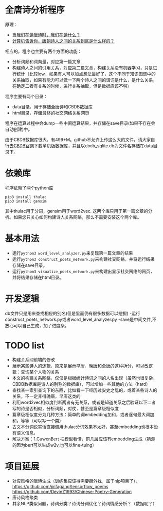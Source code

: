 # 全唐诗分析程序
原理：
- [当我们在读唐诗时，我们在读什么？](https://mp.weixin.qq.com/s?__biz=MzI0NTUxMjgyOA==&mid=2247483724&idx=1&sn=9fe912aaaa2757eec2634a95931e1c6a&chksm=e94c2e5fde3ba749e4e364644d6b68d004b295a6864606c79f710b4b0e7e5d07ac3e89481012&mpshare=1&scene=1&srcid=0314cTnPXrmiKE1tR18sIV5m&pass_ticket=LmF1XSUkX6AZUuMnsPEO3vBZgEqfwt9frF%2F%2FATtYfAWYcIhzbawA0%2FclwgYNC1u%2F#rd)
- [计算机告诉你，唐朝诗人之间的关系到底是什么样的？](https://mp.weixin.qq.com/s?__biz=MzI0NTUxMjgyOA==&mid=2247483750&idx=1&sn=dd883b547a3fc4343a3dcce1abea3719&chksm=e94c2e75de3ba7631ffd7abff8a89ea56fda63b2f3d3bb81fd845ef5fd3e9207b41230900288&mpshare=1&scene=1&srcid=0314HdoeYueFNse6H7j18qfx&pass_ticket=P5NYT1vI3xq6gboRVFuq64N9z2Yp0ADF4pMH3nRnXAhGuoM7eROG8O2lhVg%2BIvoR#rd)

相应的，程序也主要有两个方面的功能：
- 分析词频和词向量，对应第一篇文章
- 构建诗人之间的引用关系，对应第二篇文章，构建关系没有机器学习，只是进行统计（比较low，如果有人可以加点想法最好了，这个不同于知识图谱中的关系抽取，如果有能力可以做一下两个诗人之间的谓词是什么，是什么关系，在确定二者有关系的时候，进行关系抽取，但是数据应该不够）

程序主要有两个目录：
- data目录，用于存储全唐诗和CBDB数据库
- html目录，存储最终的社交网络关系网页

程序在运算过程中会dump一些中间运算结果，并存储在save目录(如果不存在会自动创建)中。

由于CBDB数据库很大，有499+M。github不允许上传这么大的文件，请大家自行去[CBDB官网](http://projects.iq.harvard.edu/chinesecbdb/%E4%B8%8B%E8%BC%89cbdb%E5%96%AE%E6%A9%9F%E7%89%88)下载单机版数据库，并且以cbdb_sqlite.db为文件名存储在data目录下。
# 依赖库
程序依赖了两个python库
``` shell
pip3 install thulac
pip3 install gensim
```
其中thulac用于分词，gensim用于word2vec.
这两个库只用于第一篇文章的分析。如果您只关心如何构建诗人关系网络，那么不需要安装这个两个库。

# 基本用法
- 运行`python3 word_level_analyzer.py`来复现第一篇文章的结果
- 运行`python3 construct_poets_network.py`来构建社交网络，并将运行结果存储在save目录。
- 运行`python3 visualize_poets_network.py`来构建出显示社交网络的网页，并将结果存储在html目录。
# 开发逻辑
db文件只是用来查找相应的别名(但是里面仍有很多数据可以挖掘)
-运行construct_poets_network.py或者word_level_analyzer.py
-save是中间文件,不放心可以自己生成，加了进度条。

# TODO list
- 构建关系网前端的修改
- 展示某些诗人的逻辑，原来是展示早唐，晚唐和全唐的这种拆分，可以改逻辑：查询某个人物的关系
- 本文的构建关系网络，仅仅是根据统计诗词之间的人名出现（虽然也很复杂，CBDB数据库是诗人的别称的数据库），可以增加一些其他的方法（hard）
- 查找某一索引查询下的东西，比如看一下经历过安史之乱的，或着某些诗人的关系，不一定非得晚唐，早唐这类的
- 利用word2vec相似度判断两者有无关系，或者是知道关系之后验证以下二者写的诗是否相似，分析词频，对仗，甚至是篇章级相似度
- 篇章级相似度分为几种方法：简单的词embedding加和，或者逐句最大词加和，等等（可以写一个类）
- 古文本分词说实话直接调用thulac分词效果不太好，甚至embedding也根本没有语义信息，
- 解决方案：1.GuwenBert 把模型看懂，前几层应该有embedding生成（猜测的因为bert可以生成w2v,也可以fine-tuing）
# 项目延展
- 对应风格的唐诗生成（训练集应该得需要额外找，属于nlp项目了），https://github.com/jinfagang/tensorflow_poems https://github.com/DevinZ1993/Chinese-Poetry-Generation
- 唐诗风格聚类
- 其余NLP类似问题，诗词分类？诗词分词优化？诗词情感分析？（数据呢？）
